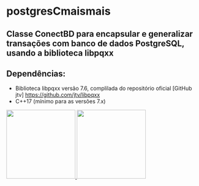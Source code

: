# postgresCmaismais
## Classe ConectBD para encapsular e generalizar transações com banco de dados PostgreSQL, usando a biblioteca libpqxx

## Dependências:

- Biblioteca libpqxx versão 7.6, complilada do repositório oficial [GitHub jtv] https://github.com/jtv/libpqxx
- C++17 (mínimo para as versões 7.x)


<div>
<a href="https://github.com/Fat83dotcom">
<img height="180em" src="https://github-readme-stats.vercel.app/api/top-langs/?username=Fat83dotcom&layout=compact&langs_count=7&theme=dracula"/>
<img height="180em" src="https://github-readme-stats.vercel.app/api?username=Fat83dotcom&show_icons=true&theme=dracula&include_all_commits=true&count_private=true"/>
</div>
